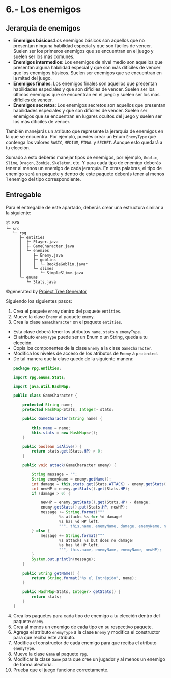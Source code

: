 # 6.- Los enemigos

## Jerarquía de enemigos

- **Enemigos básicos**:Los enemigos básicos son aquellos que no presentan ninguna habilidad especial y que son fáciles
  de vencer. Suelen ser los primeros enemigos que se encuentran en el juego y suelen ser los más comunes.
- **Enemigos intermedios**: Los enemigos de nivel medio son aquellos que presentan alguna habilidad especial y que son
  más difíciles de vencer que los enemigos básicos. Suelen ser enemigos que se encuentran en la mitad del juego.
- **Enemigos finales**: Los enemigos finales son aquellos que presentan habilidades especiales y que son difíciles de
  vencer. Suelen ser los últimos enemigos que se encuentran en el juego y suelen ser los más difíciles de vencer.
- **Enemigos secretos**: Los enemigos secretos son aquellos que presentan habilidades especiales y que son difíciles de
  vencer. Suelen ser enemigos que se encuentran en lugares ocultos del juego y suelen ser los más difíciles de vencer.

También manejarás un atributo que represente la jerarquía de enemigos en la que se encuentra. Por ejemplo, puedes crear
un Enum `EnemyType` que contenga los valores `BASIC`, `MEDIUM`, `FINAL` y `SECRET`. Aunque esto quedará a tu
elección.

Sumado a esto deberás manejar tipos de enemigos, por ejemplo, `Goblin`, `Slime`, `Dragon`, `Zombie`, `Skeleton`, etc.
Y para cada tipo de enemigo deberás tener al menos un enemigo de cada jerarquía. En otras palabras, el tipo de enemigo
será un paquete y dentro de este paquete deberás tener al menos 1 enemigo del tipo correspondiente.

## Entregable

Para el entregable de este apartado, deberás crear una estructura similar a la siguiente:

```
📦 RPG
└─ src
   └─ rpg
      ├─ entities
      │  ├─ Player.java
      │  ├─ GameCharacter.java
      │  └─ enemies
      │     ├─ Enemy.java
      │     ├─ goblins
      │     │  └─ RookieGoblin.java*
      │     └─ slimes
      │        └─ SimpleSlime.java
      └─ enums
         └─ Stats.java
```

©generated by [Project Tree Generator](https://woochanleee.github.io/project-tree-generator)

Siguiendo los siguientes pasos:

1. Crea el paquete `enemy` dentro del paquete `entities`.
2. Mueve la clase `Enemy` al paquete `enemy`.
3. Crea la clase `GameCharacter` en el paquete `entities`.

- Esta clase deberá tener los atributos `name`, `stats` y `enemyType`.
- El atributo `enemyType` puede ser un Enum o un String, queda a tu elección.
- Copia los componentes de la clase `Enemy` a la clase `GameCharacter`.
- Modifica los niveles de acceso de los atributos de `Enemy` a `protected`.
- De tal manera que la clase quede de la siguiente manera:
  ```java
  package rpg.entities;
  
  import rpg.enums.Stats;
  
  import java.util.HashMap;
  
  public class GameCharacter {
  
      protected String name;
      protected HashMap<Stats, Integer> stats;
  
      public GameCharacter(String name) {
  
          this.name = name;
          this.stats = new HashMap<>();
      }
  
      public boolean isAlive() {
          return stats.get(Stats.HP) > 0;
      }
  
      public void attack(GameCharacter enemy) {
  
          String message = "";
          String enemyName = enemy.getName();
          int damage = this.stats.get(Stats.ATTACK) - enemy.getStats().get(Stats.DEFENSE);
          int newHP = enemy.getStats().get(Stats.HP);
          if (damage > 0) {
  
              newHP = enemy.getStats().get(Stats.HP) - damage;
              enemy.getStats().put(Stats.HP, newHP);
              message += String.format("""
                      %s attacks %s for %d damage!
                      %s has %d HP left.
                      """, this.name, enemyName, damage, enemyName, newHP);
          } else {
              message += String.format("""
                      %s attacks %s but does no damage!
                      %s has %d HP left.
                      """, this.name, enemyName, enemyName, newHP);
          }
          System.out.println(message);
      }
  
      public String getName() {
          return String.format("%s el Intrépido", name);
      }
  
      public HashMap<Stats, Integer> getStats() {
          return stats;
      }
  }
  ```

4. Crea los paquetes para cada tipo de enemigo a tu elección dentro del paquete `enemy`.
5. Crea al menos un enemigo de cada tipo en su respectivo paquete.
6. Agrega el atributo `enemyType` a la clase `Enemy` y modifica el constructor para que reciba este atributo.
7. Modifica el constructor de cada enemigo para que reciba el atributo `enemyType`.
8. Mueve la clase `Game` al paquete `rpg`.
9. Modificar la clase `Game` para que cree un jugador y al menos un enemigo de forma aleatoria.
10. Prueba que el juego funcione correctamente.